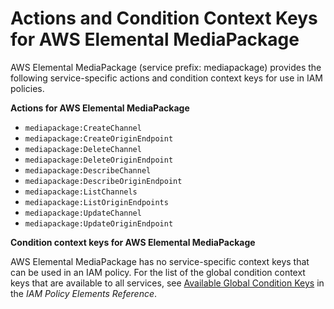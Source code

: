 # Actions and Condition Context Keys for AWS Elemental MediaPackage<a name="list_mediapackage"></a>

AWS Elemental MediaPackage \(service prefix: mediapackage\) provides the following service\-specific actions and condition context keys for use in IAM policies\.

**Actions for AWS Elemental MediaPackage**
+ `mediapackage:CreateChannel`
+ `mediapackage:CreateOriginEndpoint`
+ `mediapackage:DeleteChannel`
+ `mediapackage:DeleteOriginEndpoint`
+ `mediapackage:DescribeChannel`
+ `mediapackage:DescribeOriginEndpoint`
+ `mediapackage:ListChannels`
+ `mediapackage:ListOriginEndpoints`
+ `mediapackage:UpdateChannel`
+ `mediapackage:UpdateOriginEndpoint`

**Condition context keys for AWS Elemental MediaPackage**

AWS Elemental MediaPackage has no service\-specific context keys that can be used in an IAM policy\. For the list of the global condition context keys that are available to all services, see [Available Global Condition Keys](reference_policies_condition-keys.md#AvailableKeys) in the *IAM Policy Elements Reference*\.